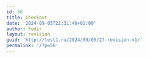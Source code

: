 ```yaml
---
id: 56
title: Checkout
date: '2024-09-05T22:31:46+02:00'
author: Fedir
layout: revision
guid: 'http://test1.ru/2024/09/05/27-revision-v1/'
permalink: '/?p=56'
---
```


<div class="woocommerce"></div>